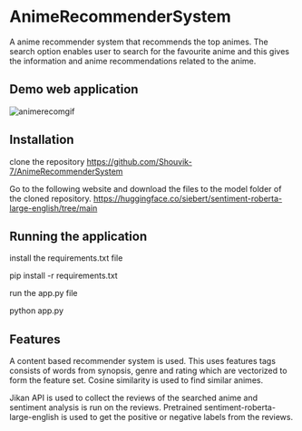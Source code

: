 # AnimeRecommenderSystem
A anime recommender system that recommends the top animes. The search option enables user to search for the favourite anime and this gives the information and anime recommendations related to the anime. 


## Demo web application

![animerecomgif](https://user-images.githubusercontent.com/64649488/208632135-e5d5293b-d104-4b7b-a0e7-098f90ab311c.gif)

## Installation 
clone the repository
https://github.com/Shouvik-7/AnimeRecommenderSystem

Go to the following website and download the files to the model folder of the cloned repository.
https://huggingface.co/siebert/sentiment-roberta-large-english/tree/main

## Running the application

install the requirements.txt file

pip install -r requirements.txt

run the app.py file

python app.py

## Features
A content based recommender system is used. This uses features tags consists of words from synopsis, genre and rating which are vectorized to form the feature set. Cosine similarity is used to find similar animes. 

Jikan API is used to collect the reviews of the searched anime and sentiment analysis is run on the reviews. Pretrained sentiment-roberta-large-english is used to get the positive or negative labels from the reviews. 
